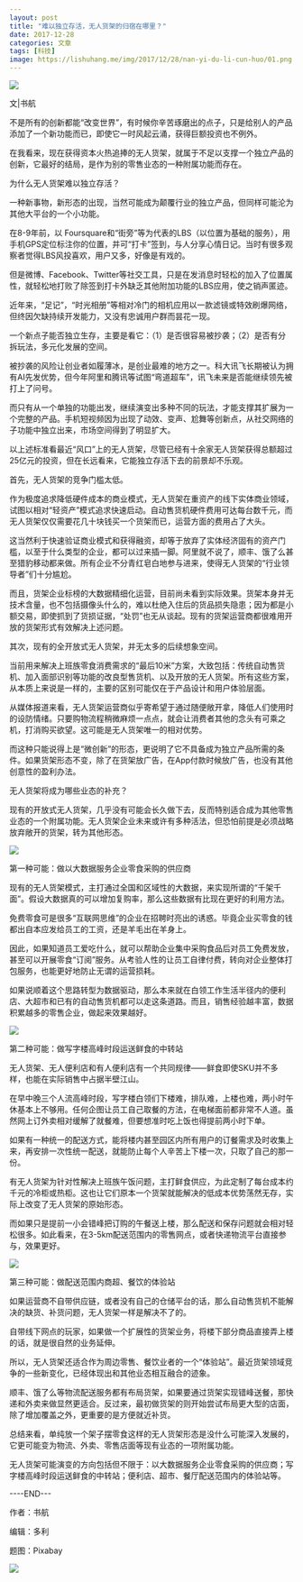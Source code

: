 ```yaml
---
layout: post
title: "难以独立存活，无人货架的归宿在哪里？"
date: 2017-12-28
categories: 文章
tags: [科技]
image: https://lishuhang.me/img/2017/12/28/nan-yi-du-li-cun-huo/01.png
---
```


![](https://mmbiz.qpic.cn/mmbiz_png/AdRKyBVLoHKeSJt5wNGIMiasYSHxbJQ0PluGJEw70eumbvpibXXMI6HRTSfNZL1B2kQ5R91URCLefiaCAeoRH5CXg/0?wx_fmt=png)

文|书航

不是所有的创新都能“改变世界”，有时候你辛苦琢磨出的点子，只是给别人的产品添加了一个新功能而已，即使它一时风起云涌，获得巨额投资也不例外。

在我看来，现在获得资本火热追捧的无人货架，就属于不足以支撑一个独立产品的创新，它最好的结局，是作为别的零售业态的一种附属功能而存在。

为什么无人货架难以独立存活？

一种新事物，新形态的出现，当然可能成为颠覆行业的独立产品，但同样可能沦为其他大平台的一个小功能。

在8-9年前，以 Foursquare和“街旁”等为代表的LBS（以位置为基础的服务），用手机GPS定位标注你的位置，并可“打卡”签到，与人分享心情日记。当时有很多观察者觉得LBS风投喜欢，用户又多，好像是有戏的。

但是微博、Facebook、Twitter等社交工具，只是在发消息时轻松的加入了位置属性，就轻松地打败了除签到打卡外缺乏其他附加功能的LBS应用，使之销声匿迹。

近年来，“足记”，“时光相册”等相对冷门的相机应用以一款滤镜或特效刷爆网络，但终因欠缺持续开发能力，又没有忠诚用户群而昙花一现。

一个新点子能否独立生存，主要是看它：（1）是否很容易被抄袭；（2）是否有分拆玩法，多元化发展的空间。

被抄袭的风险让创业者如履薄冰，是创业最难的地方之一。科大讯飞长期被认为拥有AI先发优势，但今年阿里和腾讯等试图“弯道超车”，讯飞未来是否能继续领先被打上了问号。

而只有从一个单独的功能出发，继续演变出多种不同的玩法，才能支撑其扩展为一个完整的产品。手机短视频因为出现了动效、变声、尬舞等创新点，从社交网络的子功能中独立出来，市场空间得到了明显扩大。

以上述标准看最近“风口”上的无人货架，尽管已经有十余家无人货架获得总额超过25亿元的投资，但在长远看来，它能独立存活下去的前景却不乐观。

首先，无人货架的竞争门槛太低。

作为极度追求降低硬件成本的商业模式，无人货架在重资产的线下实体商业领域，试图以相对“轻资产”模式追求快速启动。自动售货机硬件费用可达每台数千元，而无人货架仅仅需要花几十块钱买一个货架而已，运营方面的费用占了大头。

这当然利于快速验证商业模式和获得融资，却等于放弃了实体经济固有的资产门槛，以至于什么类型的企业，都可以过来插一脚。阿里就不说了，顺丰、饿了么甚至猎豹移动都来做。所有企业不分青红皂白地参与进来，使得无人货架的“行业领导者”们十分尴尬。

而且，货架企业标榜的大数据精细化运营，目前尚未看到实际效果。货架本身并无技术含量，也不包括摄像头什么的，难以杜绝入住后的货品损失隐患；因为都是小额交易，即使抓到了货损证据，“处罚”也无从谈起。现有的货架运营商都很难用开放的货架形式有效解决上述问题。

其次，现有的全开放式无人货架，并无太多的后续想象空间。

当前用来解决上班族零食消费需求的“最后10米”方案，大致包括：传统自动售货机、加入面部识别等功能的改良型售货机、以及开放的无人货架。所有这些方案，从本质上来说是一样的，主要的区别可能仅在于产品设计和用户体验层面。

从媒体报道来看，无人货架运营商似乎寄希望于通过随便敞开拿，降低人们使用时的设防情绪。只要购物流程稍微麻烦一点点，就会让消费者其他的念头有可乘之机，打消购买欲望。这可能是无人货架唯一的相对优势。

而这种只能说得上是“微创新”的形态，更说明了它不具备成为独立产品所需的条件。如果货架形态不变，除了在货架放广告，在App付款时候放广告，也没有其他创意性的盈利办法。

无人货架将成为哪些业态的补充？

现有的开放式无人货架，几乎没有可能会长久做下去，反而特别适合成为其他零售业态的一个附属功能。无人货架企业未来或许有多种活法，但恐怕前提是必须战略放弃敞开的货架，转为其他形态。

![](https://lishuhang.me/img/2017/12/28/nan-yi-du-li-cun-huo/01.png)

第一种可能：做以大数据服务企业零食采购的供应商

现有的无人货架模式，主打通过全国和区域性的大数据，来实现所谓的“千架千面”。假设大数据真的可以增加复购率，那么这些数据有比现在更好的利用方法。

免费零食可是很多“互联网思维”的企业在招聘时亮出的诱惑。毕竟企业买零食的钱都出自本应发给员工的工资，还是羊毛出在羊身上。

因此，如果知道员工爱吃什么，就可以帮助企业集中采购食品后对员工免费发放，甚至可以开展零食“订阅”服务。从考验人性的让员工自律付费，转向对企业整体打包服务，也能更好地防止无谓的运营损耗。

如果说顺着这个思路转型为数据驱动，那么本来就在白领工作生活半径内的便利店、大超市和已有的自动售货机都可以走这条道路。而且，销售经验越丰富，数据积累越多的零售企业，做起来效果越好。

![](https://lishuhang.me/img/2017/12/28/nan-yi-du-li-cun-huo/02.png)

第二种可能：做写字楼高峰时段运送鲜食的中转站

无人货架、无人便利店和有人便利店有一个共同规律——鲜食即使SKU并不多样，也能在实际销售中占据半壁江山。

在早中晚三个人流高峰时段，写字楼白领们下楼难，排队难，上楼也难，两小时午休基本上不够用。任何企图让员工自己取餐的方法，在电梯面前都非常不人道。虽然网上订外卖相对缓解了就餐难，但要想准时吃上饭也得提前两小时下单。

如果有一种统一的配送方式，能将楼内甚至园区内所有用户的订餐需求及时收集上来，再安排一次性统一配送，就能防止每个人辛苦上下楼一次，只取了自己的那一份。

有无人货架为针对性解决上班族午饭问题，主打鲜食供应，为此定制了每台成本约千元的冷柜或热柜。这也让它们原本一个货架就能解决的低成本优势荡然无存，实际上改变了无人货架的原始形态。

而如果只是提前一小会错峰把订购的午餐送上楼，那么配送和保存问题就会相对轻松很多。如此看来，在3-5km配送范围内的零售网点，或者快递物流平台直接参与，效果更好。

![](https://lishuhang.me/img/2017/12/28/nan-yi-du-li-cun-huo/03.png)

第三种可能：做配送范围内商超、餐饮的体验站

如果运营商不自带供应链，或者没有自己的仓储平台的话，那么自动售货机不能解决的缺货、补货问题，无人货架一样是解决不了的。

自带线下网点的玩家，如果做一个扩展性的货架业务，将楼下部分商品直接弄上楼的话，就是很自然的业务延伸。

所以，无人货架还适合作为周边零售、餐饮业者的一个“体验站”。最近货架领域竞争的一些新变化，已经体现出和其他业态相互融合的迹象。

顺丰、饿了么等物流配送服务都有布局货架，如果要通过货架实现错峰送餐，那快递和外卖来做显然更适合。反过来，最初做货架的则开始尝试布局更大型的店面，除了增加覆盖之外，更重要的是方便就近补货。

总结来看，单纯放一个架子摆零食这样的无人货架形态是没什么可能深入发展的，它更可能变为物流、外卖、零售店面等现有业态的一项附属功能。

无人货架可能演变的方向包括但不限于：以大数据服务企业零食采购的供应商；写字楼高峰时段运送鲜食的中转站；便利店、超市、餐厅配送范围内的体验站等。

----END---

作者：书航

编辑：多利

题图：Pixabay

![](https://lishuhang.me/img/2017/12/28/nan-yi-du-li-cun-huo/04.jpg)